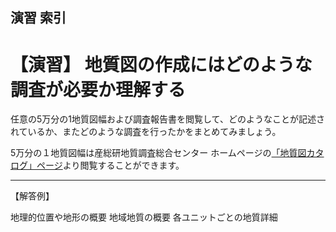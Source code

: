 ## 演習 索引

# 【演習】 地質図の作成にはどのような調査が必要か理解する  

任意の5万分の1地質図幅および調査報告書を閲覧して、どのようなことが記述されているか、またどのような調査を行ったかをまとめてみましょう。

5万分の１地質図幅は産総研地質調査総合センター ホームページの[「地質図カタログ」ページ](https://www.gsj.jp/Map/JP/geology4.html)より閲覧することができます。

***  

【解答例】

地理的位置や地形の概要
地域地質の概要
各ユニットごとの地質詳細

